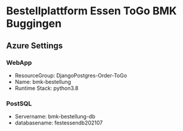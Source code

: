 # Bestellplattform Essen ToGo BMK Buggingen


## Azure Settings
### WebApp
- ResourceGroup: DjangoPostgres-Order-ToGo
- Name: bmk-bestellung
- Runtime Stack: python3.8

### PostSQL
- Servername: bmk-bestellung-db
- databasename: festessendb202107